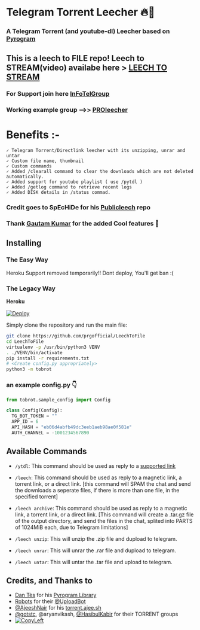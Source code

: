 # Telegram Torrent Leecher 🔥🤖

### A Telegram Torrent (and youtube-dl) Leecher based on [Pyrogram](https://github.com/pyrogram/pyrogram)

## This is a leech to FILE repo! Leech to STREAM(video) availabe here > [LEECH TO STREAM](https://github.com/prgofficial/LeechToStream)


### For Support join here [InFoTelGroup](https://telegram.dog/InFoTelGroup)
### Working example group -->> [PROleecher](https://telegram.dog/PROleecher)


# Benefits :-
    ✓ Telegram Torrent/Directlink leecher with its unzipping, unrar and untar
    ✓ Custom file name, thumbnail
    ✓ Custom commands
	✓ Added /clearall command to clear the downloads which are not deleted automatically.
	✓ Added support for youtube playlist ( use /pytdl )
	✓ Added /getlog command to retrieve recent logs
	✓ Added DISK details in /status commad.


### Credit goes to SpEcHiDe for his [Publicleech](https://github.com/SpEcHiDe/PublicLeech) repo

### Thank [Gautam Kumar](https://github.com/gautamajay52/TorrentLeech-Gdrive) for the added Cool features 🤩

## Installing

### The Easy Way

Heroku Support removed temporarily!! Dont deploy, You'll get ban :(

### The Legacy Way
𝐇𝐞𝐫𝐨𝐤𝐮

[![Deploy](https://www.herokucdn.com/deploy/button.svg)](https://heroku.com/deploy?template=https://github.com/muhssiin/LeechToFile)



Simply clone the repository and run the main file:

```sh
git clone https://github.com/prgofficial/LeechToFile
cd LeechToFile
virtualenv -p /usr/bin/python3 VENV
. ./VENV/bin/activate
pip install -r requirements.txt
# <Create config.py appropriately>
python3 -m tobrot
```

### an example config.py 👇
```py
from tobrot.sample_config import Config

class Config(Config):
  TG_BOT_TOKEN = ""
  APP_ID = 6
  API_HASH = "eb06d4abfb49dc3eeb1aeb98ae0f581e"
  AUTH_CHANNEL = -1001234567890
```


## Available Commands

* `/ytdl`: This command should be used as reply to a [supported link](https://ytdl-org.github.io/youtube-dl/supportedsites.html)

* `/leech`: This command should be used as reply to a magnetic link, a torrent link, or a direct link. [this command will SPAM the chat and send the downloads a seperate files, if there is more than one file, in the specified torrent]

* `/leech archive`: This command should be used as reply to a magnetic link, a torrent link, or a direct link. [This command will create a .tar.gz file of the output directory, and send the files in the chat, splited into PARTS of 1024MiB each, due to Telegram limitations]

* `/leech unzip`: This will unzip the .zip file and dupload to telegram.

* `/leech unrar`: This will unrar the .rar file and dupload to telegram.

* `/leech untar`: This will untar the .tar file and upload to telegram.




## Credits, and Thanks to
* [Dan Tès](https://telegram.dog/haskell) for his [Pyrogram Library](https://github.com/pyrogram/pyrogram)
* [Robots](https://telegram.dog/Robots) for their [@UploadBot](https://telegram.dog/UploadBot)
* [@AjeeshNair](https://telegram.dog/AjeeshNait) for his [torrent.ajee.sh](https://torrent.ajee.sh)
* [@gotstc](https://telegram.dog/gotstc), @aryanvikash, [@HasibulKabir](https://telegram.dog/HasibulKabir) for their TORRENT groups
* [![CopyLeft](https://telegra.ph/file/b514ed14d994557a724cb.jpg)](https://telegra.ph/file/fab1017e21c42a5c1e613.mp4 "CopyLeft Credit Video")
